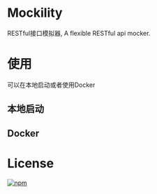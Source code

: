 # Mockility
RESTful接口模拟器, A flexible RESTful api mocker.

# 使用
可以在本地启动或者使用Docker
## 本地启动

## Docker


# License
[![npm](https://img.shields.io/npm/l/express.svg)](https://github.com/pipiliang/made/blob/master/LICENSE)